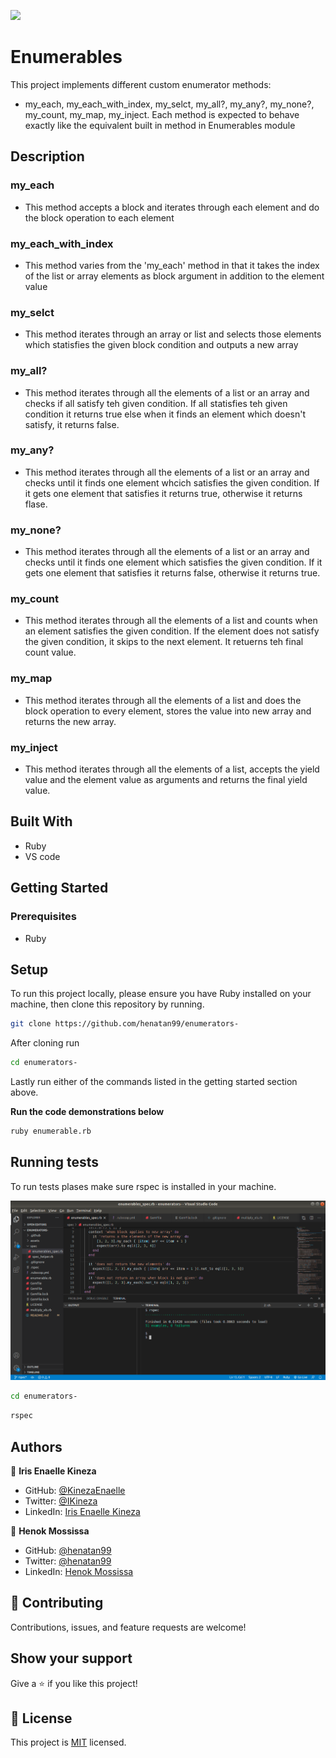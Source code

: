 ![](https://img.shields.io/badge/Microverse-blueviolet)

# Enumerables 

This project implements different custom enumerator methods: 
- my_each, my_each_with_index, my_selct, my_all?, my_any?, my_none?, my_count, my_map, my_inject.
Each method is expected to behave exactly like the equivalent built in method in Enumerables module


## Description 
### my_each 
- This method accepts a block and iterates through each element and do the block operation to each element

### my_each_with_index
- This method varies from the 'my_each' method in that it takes the index of the list or array elements as block argument in addition to the element value

### my_selct
- This method iterates through an array or list and selects those elements which statisfies the given block condition and outputs a new array

### my_all?
- This method iterates through all the elements of a list or an array and checks if all satisfy teh given condition. If all statisfies teh given condition it returns true else when it finds an element which doesn't satisfy, it returns false. 

### my_any?
- This method iterates through all the elements of a list or an array and checks until it finds one element whcich satisfies the given condition. If it gets one element that satisfies it returns true, otherwise it returns flase.

### my_none?
- This method iterates through all the elements of a list or an array and checks until it finds one element which satisfies the given condition. If it gets one element that satisfies it returns false, otherwise it returns true.

### my_count
- This method iterates through all the elements of a list and counts when an element satisfies the given condition. If the element does not satisfy the given condition, it skips to the next element. It retuerns teh final count value.

### my_map
- This method iterates through all the elements of a list and does the block operation to every element, stores the value into new array and returns the new array.

### my_inject
- This method iterates through all the elements of a list, accepts the yield value and the element value as arguments and returns the final yield value. 

## Built With

- Ruby
- VS code

## Getting Started

### Prerequisites

- Ruby

## Setup

To run this project locally, please ensure you have Ruby installed on your machine, then clone this repository by running.

```bash
git clone https://github.com/henatan99/enumerators-
```

After cloning run

```bash
cd enumerators-
```

Lastly run either of the commands listed in the getting started section above.

**Run the code demonstrations below**

```bash
ruby enumerable.rb
```

## Running tests 

To run tests plases make sure rspec is installed in your machine. 

![screenshot](assets/rspec.png)

```bash
cd enumerators-
```
```bash
rspec
```

## Authors

👤 **Iris Enaelle Kineza**

- GitHub: [@KinezaEnaelle](https://github.com/KinezaEnaelle)
- Twitter: [@IKineza](https://twitter.com/IKineza)
- LinkedIn: [Iris Enaelle Kineza](https://www.linkedin.com/in/iris-enaelle-kineza-25a676187/)

👤 **Henok Mossissa**

- GitHub: [@henatan99](https://github.com/henatan99)
- Twitter: [@henatan99](https://twitter.com/henatan99)
- LinkedIn: [Henok Mossissa](https://www.linkedin.com/in/henok-mekonnen-2a251613/)

## :handshake: Contributing

Contributions, issues, and feature requests are welcome!

## Show your support

Give a :star:️ if you like this project!

## :memo: License

This project is [MIT](./LICENSE) licensed.


